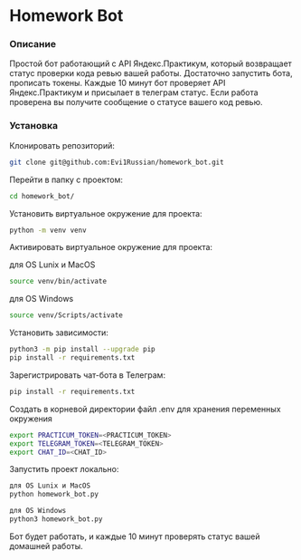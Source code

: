 #  Homework Bot

### Описание
Простой бот работающий с API Яндекс.Практикум, который возвращает статус проверки кода ревью вашей работы.
Достаточно запустить бота, прописать токены. Каждые 10 минут бот проверяет API Яндекс.Практикум и присылает в телеграм статус. Если работа проверена вы получите сообщение о статусе вашего код ревью.


### Установка

Клонировать репозиторий:
```bash
git clone git@github.com:Evi1Russian/homework_bot.git
```
Перейти в папку с проектом:
```bash
cd homework_bot/
```
Установить виртуальное окружение для проекта:
```bash
python -m venv venv
```
Активировать виртуальное окружение для проекта:

для OS Lunix и MacOS
```bash
source venv/bin/activate
```
для OS Windows
```bash
source venv/Scripts/activate
```
Установить зависимости:
```bash
python3 -m pip install --upgrade pip
pip install -r requirements.txt
```

Зарегистрировать чат-бота в Телеграм:
```bash
pip install -r requirements.txt
```
Создать в корневой директории файл .env для хранения переменных окружения
```bash
export PRACTICUM_TOKEN=<PRACTICUM_TOKEN>
export TELEGRAM_TOKEN=<TELEGRAM_TOKEN>
export CHAT_ID=<CHAT_ID>
```
Запустить проект локально:
```bash
для OS Lunix и MacOS
python homework_bot.py
```
```bash
для OS Windows
python3 homework_bot.py
```
Бот будет работать, и каждые 10 минут проверять статус вашей домашней работы.
